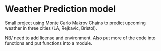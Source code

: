 # Weather Prediction model

Small project using Monte Carlo Makrov Chains to predict upcoming weather in three cities (LA, Rejkavic, Bristol).

NB/ need to add license and environment. Also put more of the code into functions and put functions into a module.
